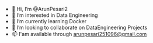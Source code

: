 - 👋 Hi, I’m @ArunPesari2
- 👀 I’m interested in Data Engineering
- 🌱 I’m currently learning Docker 
- 💞️ I’m looking to collaborate on DataEngineering Projects
- 📫 I'am available through arunpesari251096@gmail.com

<!---
ArunPesari2/ArunPesari2 is a ✨ special ✨ repository because its `README.md` (this file) appears on your GitHub profile.
You can click the Preview link to take a look at your changes.
--->
